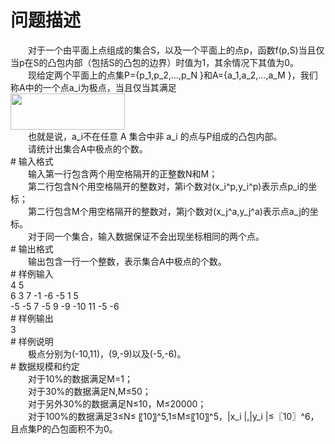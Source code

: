 <div id="pcont1" style="margin-top:20px; display:block;">

# 问题描述

<div class="pdcont">　　对于一个由平面上点组成的集合S，以及一个平面上的点p，函数f(p,S)当且仅当p在S的凸包内部（包括S的凸包的边界）时值为1，其余情况下其值为0。<br/>
　　现给定两个平面上的点集P={p_1,p_2,…,p_N }和A={a_1,a_2,…,a_M }，我们称A中的一个点a_i为极点，当且仅当其满足<br/>
<img src="source/tsinsen/A1347/img/aHR0cDovL3d3dy50c2luc2VuLmNvbS9SZXF1aXJlRmlsZS5kbz9maWQ9ZU5iNWRyRjk=.do" width="183" height="58"/><br/>
　　也就是说，a_i不在任意 A 集合中非 a_i  的点与P组成的凸包内部。<br/>
　　请统计出集合A中极点的个数。</div>
# 输入格式

<div class="pdcont">　　输入第一行包含两个用空格隔开的正整数N和M；<br/>
　　第二行包含N个用空格隔开的整数对，第i个数对(x_i^p,y_i^p)表示点p_i的坐标；<br/>
　　第二行包含M个用空格隔开的整数对，第j个数对(x_j^a,y_j^a)表示点a_j的坐标。<br/>
　　对于同一个集合，输入数据保证不会出现坐标相同的两个点。</div>
# 输出格式

<div class="pdcont">　　输出包含一行一个整数，表示集合A中极点的个数。</div>
# 样例输入

<div class="pddata">4 5<br/>
6 3 7 -1 -6 -5 1 5<br/>
-5 -5 7 -5 9 -9 -10 11 -5 -6</div>
# 样例输出

<div class="pddata">3</div>
# 样例说明

<div class="pdcont">　　极点分别为(-10,11)，(9,-9)以及(-5,-6)。</div>
# 数据规模和约定

<div class="pdcont">　　对于10%的数据满足M=1；<br/>
　　对于30%的数据满足N,M≤50；<br/>
　　对于另外30%的数据满足N≤10，M≤20000；<br/>
　　对于100%的数据满足3≤N≤ 〖10〗^5,1≤M≤〖10〗^5，|x_i |,|y_i |≤〖10〗^6，且点集P的凸包面积不为0。</div>

</div>